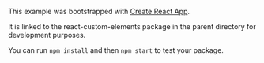 This example was bootstrapped with [Create React App](https://github.com/facebook/create-react-app).

It is linked to the react-custom-elements package in the parent directory for development purposes.

You can run `npm install` and then `npm start` to test your package.
